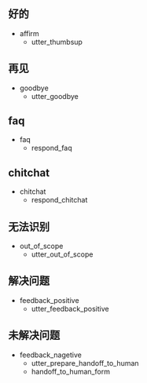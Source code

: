 ## 好的
* affirm
  - utter_thumbsup

## 再见
* goodbye
  - utter_goodbye

## faq
* faq
  - respond_faq

## chitchat
* chitchat
  - respond_chitchat

## 无法识别
* out_of_scope
  - utter_out_of_scope

## 解决问题
* feedback_positive
  - utter_feedback_positive
  <!-- - action_restart_tracker -->

## 未解决问题
* feedback_nagetive
  - utter_prepare_handoff_to_human
  - handoff_to_human_form
  <!-- - action_restart_tracker -->